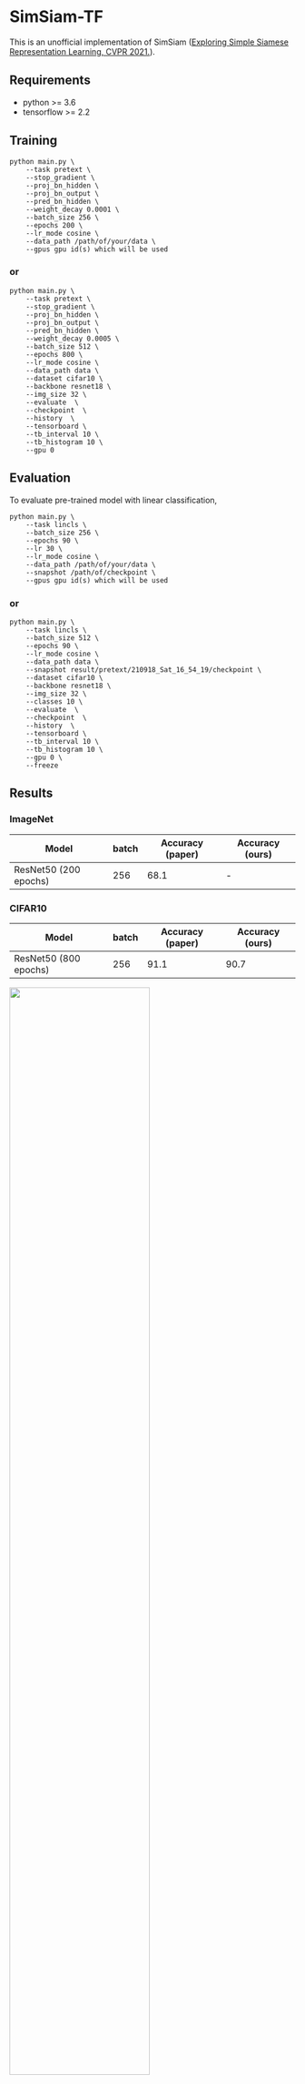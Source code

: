 # SimSiam-TF

This is an unofficial implementation of SimSiam ([Exploring Simple Siamese Representation Learning, CVPR 2021.](https://arxiv.org/abs/2011.10566)).

## Requirements
- python >= 3.6
- tensorflow >= 2.2

## Training
```
python main.py \
    --task pretext \
    --stop_gradient \
    --proj_bn_hidden \
    --proj_bn_output \
    --pred_bn_hidden \
    --weight_decay 0.0001 \
    --batch_size 256 \
    --epochs 200 \
    --lr_mode cosine \
    --data_path /path/of/your/data \
    --gpus gpu id(s) which will be used
```
### or 
```
python main.py \
    --task pretext \
    --stop_gradient \
    --proj_bn_hidden \
    --proj_bn_output \
    --pred_bn_hidden \
    --weight_decay 0.0005 \
    --batch_size 512 \
    --epochs 800 \
    --lr_mode cosine \
    --data_path data \
    --dataset cifar10 \
    --backbone resnet18 \
    --img_size 32 \
    --evaluate  \
    --checkpoint  \
    --history  \
    --tensorboard \
    --tb_interval 10 \
    --tb_histogram 10 \
    --gpu 0
```

## Evaluation
To evaluate pre-trained model with linear classification,
```
python main.py \
    --task lincls \
    --batch_size 256 \
    --epochs 90 \
    --lr 30 \
    --lr_mode cosine \
    --data_path /path/of/your/data \
    --snapshot /path/of/checkpoint \
    --gpus gpu id(s) which will be used
```
### or
```
python main.py \
    --task lincls \
    --batch_size 512 \
    --epochs 90 \
    --lr_mode cosine \
    --data_path data \
    --snapshot result/pretext/210918_Sat_16_54_19/checkpoint \
    --dataset cifar10 \
    --backbone resnet18 \
    --img_size 32 \
    --classes 10 \
    --evaluate  \
    --checkpoint  \
    --history  \
    --tensorboard \
    --tb_interval 10 \
    --tb_histogram 10 \
    --gpu 0 \
    --freeze
```

## Results
### ImageNet
|         Model         | batch | Accuracy (paper) | Accuracy (ours) |
| --------------------- | ----- | ---------------- | --------------- |
| ResNet50 (200 epochs) |  256  |       68.1       |       -         |

### CIFAR10
|         Model         | batch | Accuracy (paper) | Accuracy (ours) |
| --------------------- | ----- | ---------------- | --------------- |
| ResNet50 (800 epochs) |  256  |       91.1       |       90.7      |
<img width=70% height=70% src='./result_cifar10.png'>

## Citation
```
@article{Chen2020ExploringSS,
  title={Exploring Simple Siamese Representation Learning},
  author={Xinlei Chen and Kaiming He},
  journal={ArXiv},
  year={2020},
  volume={abs/2011.10566}
}
```
